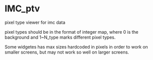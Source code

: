 # IMC_ptv
pixel type viewer for imc data

pixel types should be in the format of integer map, where 0 is the background and 1~N_type marks different pixel types.

Some widgetes has max sizes hardcoded in pixels in order to work on smaller screens, but may not work so well on larger screens.
